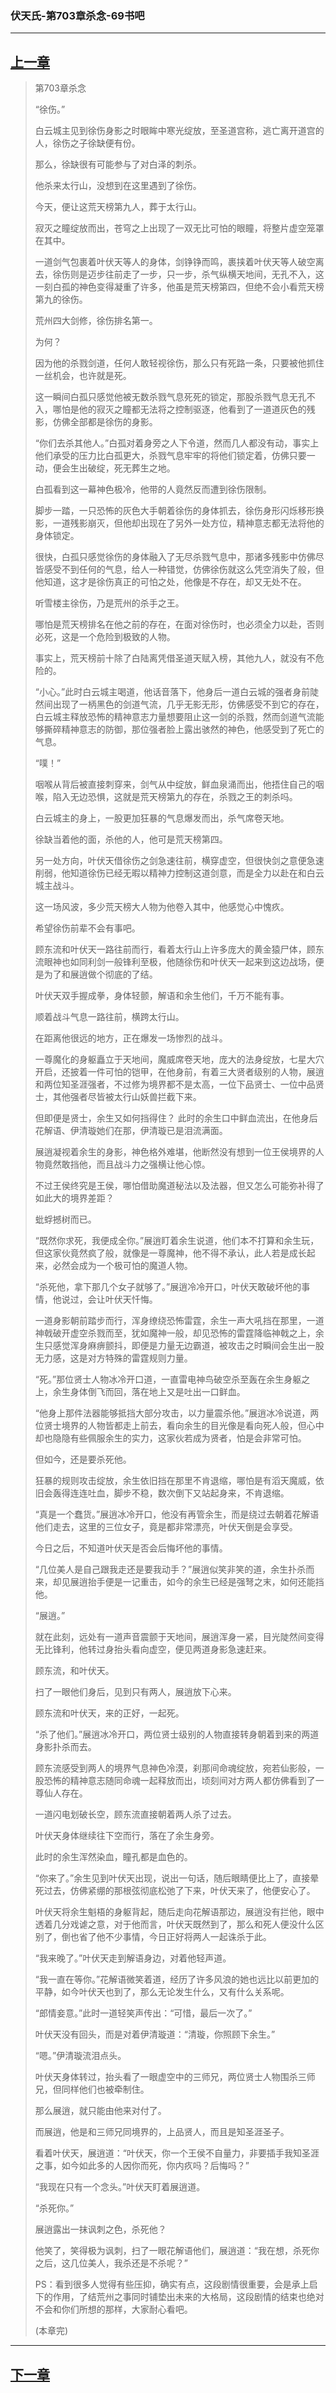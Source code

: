 ### 伏天氏-第703章杀念-69书吧

--------
[上一章](./7b5c1c3b8e32e70e8fa2285d2a42ee0a.md)
--------


>
>
>
>第703章杀念
>
>“徐伤。”
>
>白云城主见到徐伤身影之时眼眸中寒光绽放，至圣道宫称，逃亡离开道宫的人，徐伤之子徐缺便有份。
>
>那么，徐缺很有可能参与了对白泽的刺杀。
>
>他杀来太行山，没想到在这里遇到了徐伤。
>
>今天，便让这荒天榜第九人，葬于太行山。
>
>寂灭之瞳绽放而出，苍穹之上出现了一双无比可怕的眼瞳，将整片虚空笼罩在其中。
>
>一道剑气包裹着叶伏天等人的身体，剑铮铮而鸣，裹挟着叶伏天等人破空离去，徐伤则是迈步往前走了一步，只一步，杀气纵横天地间，无孔不入，这一刻白孤的神色变得凝重了许多，他虽是荒天榜第四，但绝不会小看荒天榜第九的徐伤。
>
>荒州四大剑修，徐伤排名第一。
>
>为何？
>
>因为他的杀戮剑道，任何人敢轻视徐伤，那么只有死路一条，只要被他抓住一丝机会，也许就是死。
>
>这一瞬间白孤只感觉他被无数杀戮气息死死的锁定，那股杀戮气息无孔不入，哪怕是他的寂灭之瞳都无法将之控制驱逐，他看到了一道道灰色的残影，仿佛全部都是徐伤的身影。
>
>“你们去杀其他人。”白孤对着身旁之人下令道，然而几人都没有动，事实上他们承受的压力比白孤更大，杀戮气息牢牢的将他们锁定着，仿佛只要一动，便会生出破绽，死无葬生之地。
>
>白孤看到这一幕神色极冷，他带的人竟然反而遭到徐伤限制。
>
>脚步一踏，一只恐怖的灰色大手朝着徐伤的身体抓去，徐伤身形闪烁移形换影，一道残影崩灭，但他却出现在了另外一处方位，精神意志都无法将他的身体锁定。
>
>很快，白孤只感觉徐伤的身体融入了无尽杀戮气息中，那诸多残影中仿佛尽皆感受不到任何的气息，给人一种错觉，仿佛徐伤就这么凭空消失了般，但他知道，这才是徐伤真正的可怕之处，他像是不存在，却又无处不在。
>
>听雪楼主徐伤，乃是荒州的杀手之王。
>
>哪怕是荒天榜排名在他之前的存在，在面对徐伤时，也必须全力以赴，否则必死，这是一个危险到极致的人物。
>
>事实上，荒天榜前十除了白陆离凭借圣道天赋入榜，其他九人，就没有不危险的。
>
>“小心。”此时白云城主喝道，他话音落下，他身后一道白云城的强者身前陡然间出现了一柄黑色的剑道气流，几乎无影无形，仿佛感受不到它的存在，白云城主释放恐怖的精神意志力量想要阻止这一剑的杀戮，然而剑道气流能够撕碎精神意志的防御，那位强者脸上露出骇然的神色，他感受到了死亡的气息。
>
>“噗！”
>
>咽喉从背后被直接刺穿来，剑气从中绽放，鲜血泉涌而出，他捂住自己的咽喉，陷入无边恐惧，这就是荒天榜第九的存在，杀戮之王的刺杀吗。
>
>白云城主的身上，一股更加狂暴的气息爆发而出，杀气席卷天地。
>
>徐缺当着他的面，杀他的人，他可是荒天榜第四。
>
>另一处方向，叶伏天借徐伤之剑急速往前，横穿虚空，但很快剑之意便急速削弱，他知道徐伤已经无暇以精神力控制这道剑意，而是全力以赴在和白云城主战斗。
>
>这一场风波，多少荒天榜大人物为他卷入其中，他感觉心中愧疚。
>
>希望徐伤前辈不会有事吧。
>
>顾东流和叶伏天一路往前而行，看着太行山上许多庞大的黄金猿尸体，顾东流眼神也如同利剑一般锋利至极，他随徐伤和叶伏天一起来到这边战场，便是为了和展逍做个彻底的了结。
>
>叶伏天双手握成拳，身体轻颤，解语和余生他们，千万不能有事。
>
>顺着战斗气息一路往前，横跨太行山。
>
>在距离他很远的地方，正在爆发一场惨烈的战斗。
>
>一尊魔化的身躯矗立于天地间，魔威席卷天地，庞大的法身绽放，七星大穴开启，还披着一件可怕的铠甲，在他身前，有着三大贤者级别的人物，展逍和两位知圣涯强者，不过修为境界都不是太高，一位下品贤士、一位中品贤士，其他强者尽皆被太行山妖兽拦截下来。
>
>但即便是贤士，余生又如何挡得住？
>此时的余生口中鲜血流出，在他身后花解语、伊清璇她们在那，伊清璇已是泪流满面。
>
>展逍凝视着余生的身影，神色格外难堪，他断然没有想到一位王侯境界的人物竟然敢挡他，而且战斗力之强横让他心惊。
>
>不过王侯终究是王侯，哪怕借助魔道秘法以及法器，但又怎么可能弥补得了如此大的境界差距？
>
>蚍蜉撼树而已。
>
>“既然你求死，我便成全你。”展逍盯着余生说道，他们本不打算和余生玩，但这家伙竟然疯了般，就像是一尊魔神，他不得不承认，此人若是成长起来，必然会成为一个极可怕的魔道人物。
>
>“杀死他，拿下那几个女子就够了。”展逍冷冷开口，叶伏天敢破坏他的事情，他说过，会让叶伏天忏悔。
>
>一道身影朝前踏步而行，浑身缭绕恐怖雷霆，余生一声大吼挡在那里，一道神戟破开虚空杀戮而至，犹如魔神一般，却见恐怖的雷霆降临神戟之上，余生只感觉浑身麻痹颤抖，即便是力量无边霸道，被攻击之时瞬间会生出一股无力感，这是对方特殊的雷霆规则力量。
>
>“死。”那位贤士人物冰冷开口道，一直雷电神鸟破空杀至轰在余生身躯之上，余生身体倒飞而回，落在地上又是吐出一口鲜血。
>
>“他身上那件法器能够抵挡大部分攻击，以力量震杀他。”展逍冰冷说道，两位贤士境界的人物皆都走上前去，看向余生的目光像是看向死人般，但心中却也隐隐有些佩服余生的实力，这家伙若成为贤者，怕是会非常可怕。
>
>但如今，还是要杀死他。
>
>狂暴的规则攻击绽放，余生依旧挡在那里不肯退缩，哪怕是有滔天魔威，依旧会轰得连连吐血，脚步不稳，数次倒下又站起身来，不肯退缩。
>
>“真是一个蠢货。”展逍冰冷开口，他没有再管余生，而是绕过去朝着花解语他们走去，这里的三位女子，竟是都非常漂亮，叶伏天倒是会享受。
>
>今日之后，不知道叶伏天是否会后悔坏他的事情。
>
>“几位美人是自己跟我走还是要我动手？”展逍似笑非笑的道，余生扑杀而来，却见展逍抬手便是一记重击，如今的余生已经是强弩之末，如何还能挡他。
>
>“展逍。”
>
>就在此刻，远处有一道声音震颤于天地间，展逍浑身一紧，目光陡然间变得无比锋利，他转过身抬头看向虚空，便见两道身影急速赶来。
>
>顾东流，和叶伏天。
>
>扫了一眼他们身后，见到只有两人，展逍放下心来。
>
>顾东流和叶伏天，来的正好，一起死。
>
>“杀了他们。”展逍冰冷开口，两位贤士级别的人物直接转身朝着到来的两道身影扑杀而去。
>
>顾东流感受到两人的境界气息神色冷漠，刹那间命魂绽放，宛若仙影般，一股恐怖的精神意志随同命魂一起释放而出，顷刻间对方两人都仿佛看到了一尊仙人存在。
>
>一道闪电划破长空，顾东流直接朝着两人杀了过去。
>
>叶伏天身体继续往下空而行，落在了余生身旁。
>
>此时的余生浑然染血，瞳孔都是血色的。
>
>“你来了。”余生见到叶伏天出现，说出一句话，随后眼睛便比上了，直接晕死过去，仿佛紧绷的那根弦彻底松弛了下来，叶伏天来了，他便安心了。
>
>叶伏天将余生魁梧的身躯背起，随后走向花解语那边，展逍没有拦他，眼中透着几分戏谑之意，对于他而言，叶伏天既然到了，那么和死人便没什么区别了，倒也省了他不少事情，今日正好将两人一起诛杀于此。
>
>“我来晚了。”叶伏天走到解语身边，对着他轻声道。
>
>“我一直在等你。”花解语微笑着道，经历了许多风浪的她也远比以前更加的平静，如今叶伏天也到了，那么无论发生什么，又有什么关系呢。
>
>“郎情妾意。”此时一道轻笑声传出：“可惜，最后一次了。”
>
>叶伏天没有回头，而是对着伊清璇道：“清璇，你照顾下余生。”
>
>“嗯。”伊清璇流泪点头。
>
>叶伏天身体转过，抬头看了一眼虚空中的三师兄，两位贤士人物围杀三师兄，但同样他们也被牵制住。
>
>那么展逍，就只能由他来对付了。
>
>而展逍，他是和三师兄同境界的，上品贤人，而且是知圣涯圣子。
>
>看着叶伏天，展逍道：“叶伏天，你一个王侯不自量力，非要插手我知圣涯之事，如今如此多的人因你而死，你内疚吗？后悔吗？”
>
>“我现在只有一个念头。”叶伏天盯着展逍道。
>
>“杀死你。”
>
>展逍露出一抹讽刺之色，杀死他？
>
>他笑了，笑得极为讽刺，扫了一眼花解语他们，展逍道：“我在想，杀死你之后，这几位美人，我杀还是不杀呢？”
>
>PS：看到很多人觉得有些压抑，确实有点，这段剧情很重要，会是承上启下的作用，了结荒州之事同时铺垫出未来的大格局，这段剧情的结束也绝对不会和你们所想的那样，大家耐心看吧。
>
>(本章完)
>
>

--------
[下一章](./31fa30c311d3e57c1a66ba04add3dc61.md)
--------
